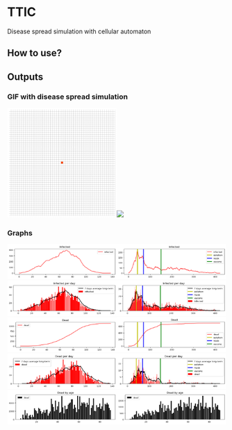 # TTIC
Disease spread simulation with cellular automaton

## How to use?

## Outputs
### GIF with disease spread simulation
<p float="left">
  <img src="./documentations/simulation/wp/movie.gif" width="50%"/><img src="./documentations/simulation/ap/movie.gif" width="50%"/>
</p>

### Graphs
<p float="left">
  <img src="./documentations/simulation/wp/infected.png" width="50%"/><img src="./documentations/simulation/ap/infected.png" width="50%"/>
  <img src="./documentations/simulation/wp/infected_per_day.png" width="50%"/><img src="./documentations/simulation/ap/infected_per_day.png" width="50%"/>
  <img src="./documentations/simulation/wp/dead.png" width="50%"/><img src="./documentations/simulation/ap/dead.png" width="50%"/>
  <img src="./documentations/simulation/wp/dead_per_day.png" width="50%"/><img src="./documentations/simulation/ap/dead_per_day.png" width="50%"/>
  <img src="./documentations/simulation/ap/dead_by_age.png" width="50%"/><img src="./documentations/simulation/wp/dead_by_age.png" width="50%"/>
</p>
